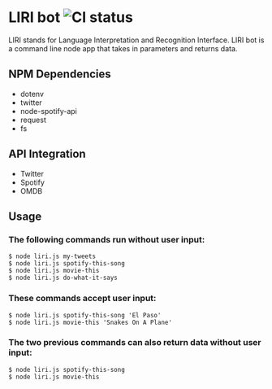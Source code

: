 # LIRI bot ![CI status](https://img.shields.io/badge/build-beta-brightgreen.svg)

LIRI stands for Language Interpretation and Recognition Interface. LIRI bot is a command line node app that takes in parameters and returns data.

## NPM Dependencies
* dotenv
* twitter
* node-spotify-api
* request
* fs

## API Integration
* Twitter
* Spotify
* OMDB


## Usage
### The following commands run without user input:
```
$ node liri.js my-tweets
$ node liri.js spotify-this-song
$ node liri.js movie-this
$ node liri.js do-what-it-says
```

### These commands accept user input:
```
$ node liri.js spotify-this-song 'El Paso'
$ node liri.js movie-this 'Snakes On A Plane'
```

### The two previous commands can also return data without user input:
```
$ node liri.js spotify-this-song
$ node liri.js movie-this
```
